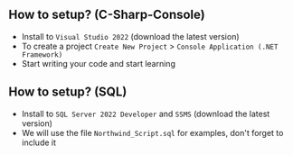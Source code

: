 ## How to setup? (C-Sharp-Console)
- Install to `Visual Studio 2022` (download the latest version)
- To create a project `Create New Project` > `Console Application (.NET Framework)`
- Start writing your code and start learning

## How to setup? (SQL)
- Install to `SQL Server 2022 Developer` and `SSMS` (download the latest version)
- We will use the file `Northwind_Script.sql` for examples, don't forget to include it

